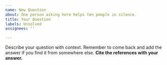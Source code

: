 ```yaml
---
name: New Question
about: One person asking here helps ten people in silence.
title: Your Question
labels: Unsolved
assignees: ''

---
```


Describe your question with context.
Remember to come back and add the answer if you find it from somewhere else.
**Cite the references with your answer.**
